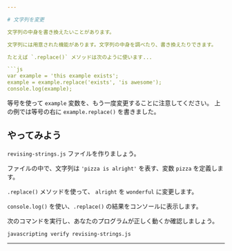 ```yaml
---

# 文字列を変更

文字列の中身を書き換えたいことがあります。

文字列には用意された機能があります。文字列の中身を調べたり、書き換えたりできます。

たとえば `.replace()` メソッドは次のように使います...

```js
var example = 'this example exists';
example = example.replace('exists', 'is awesome');
console.log(example);
```

等号を使って `example` 変数を、もう一度変更することに注意してください。
上の例では等号の右に `example.replace()` を書きました。

## やってみよう

`revising-strings.js` ファイルを作りましょう。

ファイルの中で、文字列は `'pizza is alright'` を表す、変数 `pizza` を定義します。

`.replace()` メソッドを使って、 `alright` を `wonderful` に変更します。

`console.log()` を使い、`.replace()` の結果をコンソールに表示します。

次のコマンドを実行し、あなたのプログラムが正しく動くか確認しましょう。

`javascripting verify revising-strings.js`

---
```

